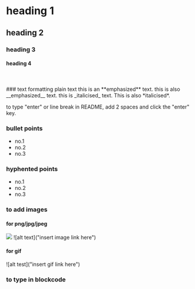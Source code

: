 # heading 1

## heading 2

### heading 3

#### heading 4
<br>  
<br>
### text formatting
plain text
this is an **emphasized** text. this is also __emphasized__ text.  
this is _italicised_ text. This is also *italicised*.

to type "enter" or line break in README, add 2 spaces and click the "enter" key. 

### bullet points
* no.1
* no.2
* no.3

### hyphented points
- no.1
- no.2
- no.3

### to add images
#### for png/jpg/jpeg
<img src="insert image link here">
![alt text]("insert image link here")

#### for gif
![alt test]("insert gif link here")

### to type in blockcode



